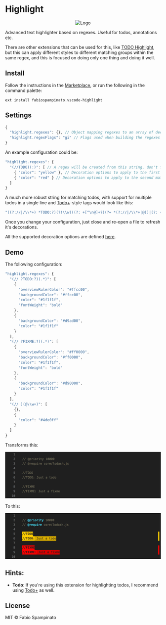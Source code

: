 # Highlight

<p align="center">
	<img src="https://raw.githubusercontent.com/fabiospampinato/vscode-highlight/master/resources/logo-128x128.png" alt="Logo">
</p>

Advanced text highlighter based on regexes. Useful for todos, annotations etc.

There are other extensions that can be used for this, like [TODO Highlight](https://marketplace.visualstudio.com/items?itemName=wayou.vscode-todo-highlight), but this can apply different styles to different matching groups within the same regex, and this is focused on doing only one thing and doing it well.

## Install

Follow the instructions in the [Marketplace](https://marketplace.visualstudio.com/items?itemName=fabiospampinato.vscode-highlight), or run the following in the command palette:

```shell
ext install fabiospampinato.vscode-highlight
```

## Settings

```js
{
  "highlight.regexes": {}, // Object mapping regexes to an array of decorations to apply to the matching groups
  "highlight.regexFlags": "gi" // Flags used when building the regexes
}
```

An example configuration could be:

```js
"highlight.regexes": {
  "(//TODO)(:)": [ // A regex will be created from this string, don't forget to double escape it
    { "color": "yellow" }, // Decoration options to apply to the first matching group, in this case "//TODO"
    { "color": "red" } // Decoration options to apply to the second matching group, in this case ":"
  ]
}
```

A much more robust string for matching todos, with support for multiple todos in a single line and [Todo+](https://marketplace.visualstudio.com/items?itemName=fabiospampinato.vscode-todo-plus)-style tags would look like this:

```js
"((?://|/\\*+) *TODO:?)(?!\\w)((?: +[^\n@]+?)(?= *(?://|/\\*+|@))|(?: +[^@\n]+)?)"
```

Once you change your configuration, just close and re-open a file to refresh it's decorations.

All the supported decoration options are defined [here](https://code.visualstudio.com/docs/extensionAPI/vscode-api#DecorationRenderOptions).

## Demo

The following configuration:

```js
"highlight.regexes": {
  "(// ?TODO:?)(.*)": [
    {
      "overviewRulerColor": "#ffcc00",
      "backgroundColor": "#ffcc00",
      "color": "#1f1f1f",
      "fontWeight": "bold"
    },
    {
      "backgroundColor": "#d9ad00",
      "color": "#1f1f1f"
    }
  ],
  "(// ?FIXME:?)(.*)": [
    {
      "overviewRulerColor": "#ff0000",
      "backgroundColor": "#ff0000",
      "color": "#1f1f1f",
      "fontWeight": "bold"
    },
    {
      "backgroundColor": "#d90000",
      "color": "#1f1f1f"
    }
  ],
  "(// )(@\\w+)": [
    {},
    {
      "color": "#4de0ff"
    }
  ]
}
```

Transforms this:

![Before](resources/demo/before.png)

To this:

![After](resources/demo/after.png)

## Hints:

- **Todo**: If you're using this extension for highlighting todos, I recommend using [Todo+](https://marketplace.visualstudio.com/items?itemName=fabiospampinato.vscode-todo-plus) as well.

## License

MIT © Fabio Spampinato
